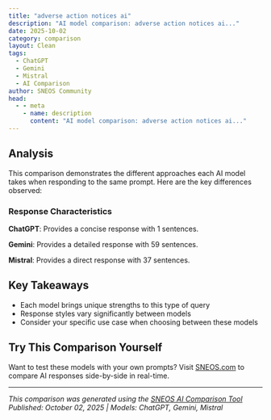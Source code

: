 ```yaml
---
title: "adverse action notices ai"
description: "AI model comparison: adverse action notices ai..."
date: 2025-10-02
category: comparison
layout: Clean
tags:
  - ChatGPT
  - Gemini
  - Mistral
  - AI Comparison
author: SNEOS Community
head:
  - - meta
    - name: description
      content: "AI model comparison: adverse action notices ai..."
---
```


<ChatComparison
  title="adverse action notices ai"
  prompt="adverse action notices ai"
  :responses='{
    "ChatGPT": "Adverse Action Notices are essential components of consumer protection laws, particularly in the context of credit and hiring decisions. These notices inform consumers when an adverse action has been taken based on information from a credit report or other consumer report. Here&#x27;s an overview of the key points regarding Adverse Action Notices and how AI can play a role in this area:\n\n### Key Features of Adverse Action Notices\n\n1. **Purpose**: The primary purpose of an adverse action notice is to inform consumers when they have been denied credit, employment, insurance, or other benefits based on information obtained from a consumer reporting agency.\n\n2. **Legal Requirements**: Under laws such as the Fair Credit Reporting Act (FCRA) in the United States:\n   - Consumers must be notified when an adverse action occurs.\n   - The notice should include the reasons for the adverse action, or a reference to the report used.\n   - Consumers have the right to request a free copy of their credit report and to dispute any inaccuracies.\n\n3. **Information Included**: An adverse action notice typically includes:\n   - The name and contact information of the consumer reporting agency.\n   - A statement of the consumer’s rights under the FCRA.\n   - Explanation of the reasons for the adverse action (if applicable).\n\n### Role of AI in Adverse Action Notices\n\n1. **Automation of Notice Generation**: AI can facilitate the automated generation of adverse action notices based on real-time decision-making processes. For example, if a loan application is declined, an AI system can automatically draft and send the required notice to the applicant.\n\n2. **Enhanced Accuracy and Compliance**: AI solutions can help ensure compliance with legal requirements by pulling the correct information from databases, maintaining templates, and updating them as laws change. \n\n3. **Risk Assessment and Predictive Analytics**: AI can assist businesses in assessing risk and making informed decisions about granting credit or employment. It can model and predict outcomes based on historical data, helping to minimize the instances of adverse actions.\n\n4. **Consumer Insights**: AI can analyze trends in adverse action notices to provide insights into customer behavior and reasons behind declines, which can inform marketing and risk management strategies.\n\n5. **Dispute Management**: Post-adverse action, AI tools can streamline the process for consumers who wish to dispute findings on their reports, guiding users through the steps necessary to challenge inaccuracies.\n\n### Considerations\n\n- **Legal Compliance**: It is crucial that any AI application in generating adverse action notices complies with relevant laws and regulations, ensuring that all required information is disclosed and that consumers’ rights are upheld.\n\n- **Data Privacy**: Sensitive consumer information must be handled with high standards of data privacy and security to comply with regulations such as GDPR in Europe or CCPA in California.\n\n- **Transparency**: Using AI in decision-making processes must also consider ethical implications, ensuring transparency and fairness, especially in employment and credit decisions.\n\nAdverse Action Notices, while a regulatory necessity, can be streamlined and enhanced through the responsible application of AI technologies, improving both compliance and consumer experience.",
    "Gemini": "Okay, let\u0027s break down the intersection of \u0022Adverse Action Notices\u0022 and \u0022AI,\u0022 covering what it is, why it\u0027s relevant, and some potential implications.\n\n**What is an Adverse Action Notice?**\n\n*   **Definition:** An adverse action notice is a communication required by law (primarily the Fair Credit Reporting Act - FCRA) that informs a consumer they have been denied credit, insurance, employment, housing, or another benefit based, in whole or in part, on information from a consumer report (credit report, background check, etc.).\n*   **Purpose:**\n    *   **Transparency:** To inform the consumer why they were denied.\n    *   **Accuracy:**  To allow the consumer to review the information used and correct any inaccuracies.\n    *   **Fairness:**  To promote fairness in decision-making processes that rely on consumer reports.\n*   **Key Elements:** An adverse action notice typically includes:\n    *   The name, address, and phone number of the credit reporting agency (CRA) that supplied the information.\n    *   A statement that the CRA did not make the decision to take the adverse action and cannot provide the specific reasons why the action was taken.\n    *   A notification of the consumer\u0027s right to obtain a free copy of the consumer report from the CRA within a certain timeframe (usually 60 days).\n    *   A notification of the consumer\u0027s right to dispute the accuracy or completeness of the information in the consumer report.\n*   **Examples:**\n    *   Being denied a credit card.\n    *   Being denied a loan (mortgage, auto loan, personal loan).\n    *   Being denied an apartment rental.\n    *   Being denied a job.\n    *   Being charged a higher interest rate on a loan than advertised.\n\n**AI\u0027s Role in Adverse Action Notices**\n\nAI can influence the process of issuing adverse action notices in several ways:\n\n1.  **AI-Powered Decision-Making:**\n    *   AI algorithms are increasingly used to automate or augment decision-making processes related to creditworthiness, risk assessment, and eligibility for various benefits.  This means AI models might be directly or indirectly involved in the decisions that trigger the need for an adverse action notice.\n    *   **Example:** An AI model analyzes a loan application, factoring in credit score, income, debt-to-income ratio, and other variables.  If the AI model determines the applicant is too high-risk, the application is denied, triggering an adverse action notice.\n\n2.  **AI in Consumer Reporting Agencies (CRAs):**\n    *   CRAs themselves may use AI to improve the accuracy and efficiency of their data collection, analysis, and reporting processes.  This could impact the information used in credit reports and, consequently, the likelihood of adverse actions.\n    *   **Example:** An AI algorithm identifies and flags potentially fraudulent information on a consumer\u0027s credit report.\n\n3.  **Generating Adverse Action Notices (Automation):**\n    *   AI can be used to automate the process of generating and sending adverse action notices.  This can improve efficiency and ensure compliance with legal requirements.\n    *   **Example:**  An AI system automatically populates the required information in an adverse action notice template whenever an application is denied based on credit information.\n\n4.  **Improving Adverse Action Notice Clarity:**\n    *   AI can be used to analyze the language and readability of adverse action notices to ensure they are clear, concise, and easily understandable by consumers.\n    *   **Example:**  An AI-powered tool analyzes the readability score of an adverse action notice and suggests revisions to simplify the language.\n\n**Implications and Considerations**\n\n*   **Transparency and Explainability:**  A significant challenge is ensuring transparency and explainability when AI models are used in decision-making.  If an AI model denies a loan application, it can be difficult to provide a clear and understandable explanation to the consumer.  \u0022Because the AI said so\u0022 is not a sufficient explanation for an adverse action notice.  Companies need to be able to articulate *why* the AI made the decision it did, based on the underlying data and logic. This is often referred to as \u0022Explainable AI\u0022 (XAI).\n*   **Bias and Discrimination:**  AI models can perpetuate or amplify existing biases in the data they are trained on, leading to discriminatory outcomes.  It is crucial to carefully monitor and mitigate bias in AI models to ensure fairness and prevent unfair or illegal discrimination. This is a major regulatory focus.\n*   **Accuracy and Reliability:**  The accuracy and reliability of AI models are critical.  If an AI model makes inaccurate or unreliable decisions, it can lead to erroneous adverse action notices, harming consumers.\n*   **Compliance:** Companies must ensure that their use of AI in decision-making and adverse action notices complies with all applicable laws and regulations, including the FCRA, Equal Credit Opportunity Act (ECOA), and other consumer protection laws.\n*   **Consumer Rights:**  Consumers retain their rights to access their consumer reports, dispute inaccuracies, and seek redress if they believe they have been unfairly denied a benefit.\n*   **Auditing and Monitoring:**  Regular auditing and monitoring of AI models are essential to ensure they are performing as intended, not exhibiting bias, and complying with legal requirements.\n*   **The \u0022Black Box\u0022 Problem:** AI algorithms, especially complex machine learning models, can be difficult to understand.  It\u0027s crucial to find ways to make these models more transparent to ensure accountability.\n*   **Evolving Regulations:** The regulatory landscape around AI is constantly evolving. Companies must stay informed of new laws and regulations that may impact their use of AI in decision-making and adverse action notices.\n\n**Examples of AI-Driven Scenarios Affecting Adverse Action Notices**\n\n*   **Automated Credit Scoring:** An AI-powered credit scoring model assesses loan applicants. If the score falls below a certain threshold, the application is denied, and an automated adverse action notice is generated.\n*   **Fraud Detection:** An AI system detects potential fraud on a consumer\u0027s credit report.  While the system might not directly deny credit, the flagged information could lead a lender to deny credit, triggering an adverse action notice.\n*   **Automated Tenant Screening:** An AI-powered tenant screening service analyzes applicants\u0027 credit history, criminal records, and eviction history.  Based on this analysis, the application is denied, resulting in an adverse action notice.\n\n**In Summary**\n\nAI is increasingly influencing the processes that lead to adverse action notices.  While AI offers the potential for increased efficiency and accuracy, it also raises important ethical and legal concerns.  Companies using AI in these areas must prioritize transparency, fairness, accuracy, and compliance to protect consumers and avoid legal liability.  Furthermore, consumers need to be aware of their rights and empowered to challenge adverse decisions based on AI.\n",
    "Mistral": "Adverse action notices are formal communications sent to individuals to inform them of a decision that negatively impacts them, such as denial of credit, employment, housing, or insurance. These notices are often required by law to ensure transparency and fairness. With the advent of artificial intelligence (AI) and machine learning, the process of generating and managing adverse action notices can be significantly enhanced. Here are some ways AI can be utilized:\n\n### 1. **Automated Generation**\nAI can automate the creation of adverse action notices by pulling relevant data from various sources, such as credit reports, employment records, or insurance claims. This ensures consistency and accuracy in the notices.\n\n### 2. **Personalization**\nAI can personalize adverse action notices based on the specific circumstances of each case. For example, if a credit application is denied, the AI can tailor the notice to explain the specific reasons for the denial, such as poor credit history or insufficient income.\n\n### 3. **Compliance Monitoring**\nAI can help ensure that adverse action notices comply with legal requirements, such as those set by the Fair Credit Reporting Act (FCRA) in the United States. The AI can check for mandatory disclosures, correct formatting, and timely delivery.\n\n### 4. **Risk Assessment**\nAI can analyze historical data to predict the likelihood of adverse actions and identify patterns that may lead to denials. This can help organizations make more informed decisions and potentially reduce the number of adverse actions.\n\n### 5. **Customer Support**\nAI-powered chatbots can provide immediate support to individuals who receive adverse action notices. These chatbots can answer common questions, provide additional information, and guide individuals through the process of appealing the decision if applicable.\n\n### 6. **Data Analysis**\nAI can analyze the data behind adverse actions to identify trends and patterns. For example, if a large number of credit denials are due to a specific factor, the AI can alert the organization to address the underlying issue.\n\n### 7. **Fraud Detection**\nAI can help detect fraudulent activities that may lead to adverse actions. By analyzing transaction patterns and other data, AI can flag suspicious activities and prevent fraud before it results in an adverse action.\n\n### 8. **Appeal Management**\nAI can streamline the process of managing appeals against adverse actions. It can automate the collection of additional information, review the appeal, and make a recommendation based on the new data.\n\n### 9. **Reporting and Analytics**\nAI can generate comprehensive reports and analytics on adverse actions, helping organizations understand the impact of their decisions and make data-driven improvements.\n\n### 10. **Ethical Considerations**\nAI can also be used to ensure that adverse actions are fair and unbiased. By analyzing the decision-making process, AI can identify and mitigate biases that may lead to unfair adverse actions.\n\n### Implementation Considerations\n- **Data Quality**: Ensure that the data used by AI is accurate and up-to-date.\n- **Transparency**: Maintain transparency in how AI makes decisions, especially in generating adverse action notices.\n- **Compliance**: Ensure that AI systems comply with all relevant laws and regulations.\n- **Ethical Use**: Use AI ethically to avoid perpetuating biases or unfair practices.\n\nBy leveraging AI, organizations can improve the efficiency, accuracy, and fairness of adverse action notices, ultimately enhancing the overall customer experience and regulatory compliance."
  }'
  published-date="13:42"
/>

## Analysis

This comparison demonstrates the different approaches each AI model takes when responding to the same prompt. Here are the key differences observed:

### Response Characteristics

**ChatGPT**: Provides a concise response with 1 sentences. 

**Gemini**: Provides a detailed response with 59 sentences. 

**Mistral**: Provides a direct response with 37 sentences. 

## Key Takeaways

- Each model brings unique strengths to this type of query
- Response styles vary significantly between models
- Consider your specific use case when choosing between these models

## Try This Comparison Yourself

Want to test these models with your own prompts? Visit [SNEOS.com](https://sneos.com) to compare AI responses side-by-side in real-time.

---

*This comparison was generated using the [SNEOS AI Comparison Tool](https://sneos.com)*
*Published: October 02, 2025 | Models: ChatGPT, Gemini, Mistral*
